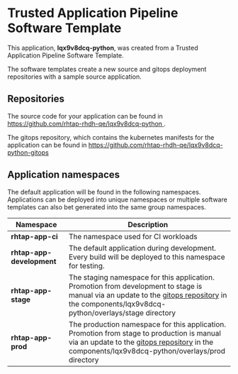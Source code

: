 # Trusted Application Pipeline Software Template

This application, **lqx9v8dcq-python**, was created from a Trusted Application Pipeline Software Template.

The software templates create a new source and gitops deployment repositories with a sample source application. 

## Repositories

The source code for your application can be found in [https://github.com/rhtap-rhdh-qe/lqx9v8dcq-python ](https://github.com/rhtap-rhdh-qe/lqx9v8dcq-python ).
 
The gitops repository, which contains the kubernetes manifests for the application can be found in 
[https://github.com/rhtap-rhdh-qe/lqx9v8dcq-python-gitops ](https://github.com/rhtap-rhdh-qe/lqx9v8dcq-python-gitops ) 

## Application namespaces 

The default application will be found in the following namespaces. Applications can be deployed into unique namespaces or multiple software templates can also bet generated into the same group namespaces.  

|  Namespace   |  Description   |  
| -------- | -------- |
| **rhtap-app-ci** | The namespace used for CI workloads |
| **rhtap-app-development** | The default application during development. Every build will be deployed to this namespace for testing. |
| **rhtap-app-stage** | The staging namespace for this application. Promotion from development to stage is manual via an update to the [gitops repository](https://github.com/rhtap-rhdh-qe/lqx9v8dcq-python-gitops ) in the components/lqx9v8dcq-python/overlays/stage directory |
| **rhtap-app-prod** | The production namespace for this application. Promotion from stage to production is manual via an update to the [gitops repository](https://github.com/rhtap-rhdh-qe/lqx9v8dcq-python-gitops ) in the components/lqx9v8dcq-python/overlays/prod directory |